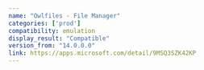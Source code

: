 ```yaml
---
name: "Owlfiles - File Manager"
categories: ['prod']
compatibility: emulation
display_result: "Compatible"
version_from: "14.0.0.0"
link: https://apps.microsoft.com/detail/9MSQ3SZK42KP
---
```

